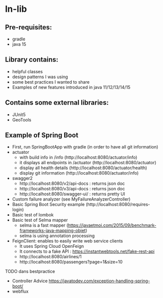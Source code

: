 # ln-lib

## Pre-requisites:
* gradle
* java 15

## Library contains:
- helpful classes
- design patterns I was using
- some best practices I wanted to share
- Examples of new features introduced in java 11/12/13/14/15

## Contains some external libraries:
* JUnit5
* GeoTools

## Example of Spring Boot
- First, run SpringBootApp with gradle (in order to have all git information)
- actuator
  - with build info in /info (http://localhost:8080/actuator/info)
  - it displays all endpoints in /actuator (http://localhost:8080/actuator)
  - display all health details (http://localhost:8080/actuator/health)
  - display git information (http://localhost:8080/actuator/info)
- swagger2
  - http://localhost:8080/v2/api-docs : returns json doc
  - http://localhost:8080/v3/api-docs : returns json doc
  - http://localhost:8080/swagger-ui/ : returns pretty UI
- Custom failure analyzer (see MyFailureAnalyzerController)
- Basic Spring Boot Security example (http://localhost:8080/requires-login)
- Basic test of lombok  
- Basic test of Selma mapper
  - selma is a fast mapper (https://javaetmoi.com/2015/09/benchmark-frameworks-java-mapping-objet)
  - selma is using annotation processing
- FeignClient: enables to easily write web service clients
  - It uses Spring Cloud OpenFeign
  - It connects to a fake API : https://instantwebtools.net/fake-rest-api
  - http://localhost:8080/airlines/1
  - http://localhost:8080/passengers?page=1&size=10

TODO dans bestpractice
- Controller Advice
https://javatodev.com/exception-handling-spring-boot/
- webflux
